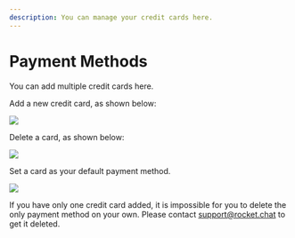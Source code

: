 ```yaml
---
description: You can manage your credit cards here.
---
```


# Payment Methods

You can add multiple credit cards here.

Add a new credit card, as shown below:

![](../../../.gitbook/assets/image%20%28106%29.png)

Delete a card, as shown below:

![](../../../.gitbook/assets/image%20%28120%29.png)

Set a card as your default payment method.

![](../../../.gitbook/assets/image%20%28113%29.png)

If you have only one credit card added, it is impossible for you to delete the only payment method on your own. Please contact [support@rocket.chat](mailto:support@rocket.chat) to get it deleted.

